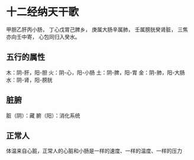 # 十二经纳天干歌
甲胆乙肝丙小肠，
丁心戊胃己脾乡，
庚属大肠辛属肺，
壬属膀胱癸肾脏，
三焦亦向壬中寄，
心包同归入癸水。

## 五行的属性
木：阴-肝，阳-胆
火：阴-心，阳-小肠
土：阴-脾，阳-胃
金：阴-肺，阳-大肠
水：阴-肾，阳-膀胱

## 脏腑
脏（阴）：藏
腑（阳）：消化系统

## 正常人
体温来自心脏，正常人的心脏和小肠是一样的速度、一样的温度、一样的压力